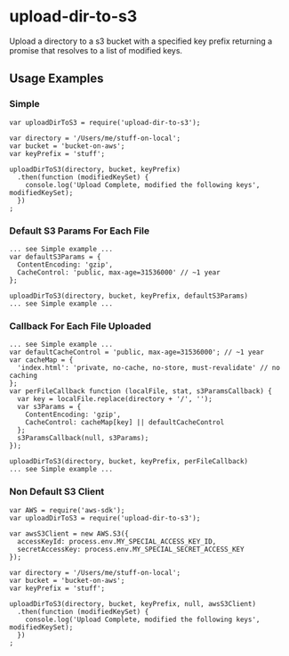 # upload-dir-to-s3

Upload a directory to a s3 bucket with a specified key prefix returning a promise that resolves to a list of modified keys.

## Usage Examples

### Simple

```
var uploadDirToS3 = require('upload-dir-to-s3');

var directory = '/Users/me/stuff-on-local';
var bucket = 'bucket-on-aws';
var keyPrefix = 'stuff';

uploadDirToS3(directory, bucket, keyPrefix)
  .then(function (modifiedKeySet) {
    console.log('Upload Complete, modified the following keys', modifiedKeySet);
  })
;
```

### Default S3 Params For Each File

```
... see Simple example ...
var defaultS3Params = {
  ContentEncoding: 'gzip',
  CacheControl: 'public, max-age=31536000' // ~1 year
};

uploadDirToS3(directory, bucket, keyPrefix, defaultS3Params)
... see Simple example ...
```

### Callback For Each File Uploaded

```
... see Simple example ...
var defaultCacheControl = 'public, max-age=31536000'; // ~1 year
var cacheMap = {
  'index.html': 'private, no-cache, no-store, must-revalidate' // no caching
};
var perFileCallback function (localFile, stat, s3ParamsCallback) {
  var key = localFile.replace(directory + '/', '');
  var s3Params = {
    ContentEncoding: 'gzip',
    CacheControl: cacheMap[key] || defaultCacheControl
  };
  s3ParamsCallback(null, s3Params);
});

uploadDirToS3(directory, bucket, keyPrefix, perFileCallback)
... see Simple example ...
```

### Non Default S3 Client

```
var AWS = require('aws-sdk');
var uploadDirToS3 = require('upload-dir-to-s3');

var awsS3Client = new AWS.S3({
  accessKeyId: process.env.MY_SPECIAL_ACCESS_KEY_ID,
  secretAccessKey: process.env.MY_SPECIAL_SECRET_ACCESS_KEY
});

var directory = '/Users/me/stuff-on-local';
var bucket = 'bucket-on-aws';
var keyPrefix = 'stuff';

uploadDirToS3(directory, bucket, keyPrefix, null, awsS3Client)
  .then(function (modifiedKeySet) {
    console.log('Upload Complete, modified the following keys', modifiedKeySet);
  })
;
```
